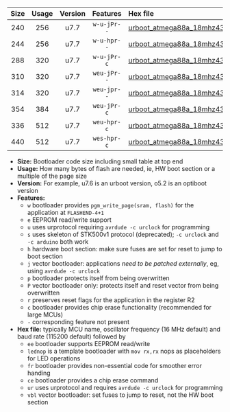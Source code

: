 |Size|Usage|Version|Features|Hex file|
|:-:|:-:|:-:|:-:|:--|
|240|256|u7.7|`w-u-jPr--`|[urboot_atmega88a_18mhz432_9600bps_lednop_ur_vbl.hex](https://raw.githubusercontent.com/stefanrueger/urboot.hex/main/mcus/atmega88a/fcpu_18mhz432/9600_bps/urboot_atmega88a_18mhz432_9600bps_lednop_ur_vbl.hex)|
|244|256|u7.7|`w-u-hpr--`|[urboot_atmega88a_18mhz432_9600bps_lednop_fr_ur.hex](https://raw.githubusercontent.com/stefanrueger/urboot.hex/main/mcus/atmega88a/fcpu_18mhz432/9600_bps/urboot_atmega88a_18mhz432_9600bps_lednop_fr_ur.hex)|
|288|320|u7.7|`w-u-jPr-c`|[urboot_atmega88a_18mhz432_9600bps_lednop_fr_ce_ur_vbl.hex](https://raw.githubusercontent.com/stefanrueger/urboot.hex/main/mcus/atmega88a/fcpu_18mhz432/9600_bps/urboot_atmega88a_18mhz432_9600bps_lednop_fr_ce_ur_vbl.hex)|
|310|320|u7.7|`weu-jPr--`|[urboot_atmega88a_18mhz432_9600bps_ee_lednop_ur_vbl.hex](https://raw.githubusercontent.com/stefanrueger/urboot.hex/main/mcus/atmega88a/fcpu_18mhz432/9600_bps/urboot_atmega88a_18mhz432_9600bps_ee_lednop_ur_vbl.hex)|
|314|320|u7.7|`weu-jpr--`|[urboot_atmega88a_18mhz432_9600bps_ee_lednop_fr_ur_vbl.hex](https://raw.githubusercontent.com/stefanrueger/urboot.hex/main/mcus/atmega88a/fcpu_18mhz432/9600_bps/urboot_atmega88a_18mhz432_9600bps_ee_lednop_fr_ur_vbl.hex)|
|354|384|u7.7|`weu-jPr-c`|[urboot_atmega88a_18mhz432_9600bps_ee_lednop_fr_ce_ur_vbl.hex](https://raw.githubusercontent.com/stefanrueger/urboot.hex/main/mcus/atmega88a/fcpu_18mhz432/9600_bps/urboot_atmega88a_18mhz432_9600bps_ee_lednop_fr_ce_ur_vbl.hex)|
|336|512|u7.7|`weu-hpr-c`|[urboot_atmega88a_18mhz432_9600bps_ee_lednop_fr_ce_ur.hex](https://raw.githubusercontent.com/stefanrueger/urboot.hex/main/mcus/atmega88a/fcpu_18mhz432/9600_bps/urboot_atmega88a_18mhz432_9600bps_ee_lednop_fr_ce_ur.hex)|
|440|512|u7.7|`wes-hpr-c`|[urboot_atmega88a_18mhz432_9600bps_ee_lednop_fr_ce.hex](https://raw.githubusercontent.com/stefanrueger/urboot.hex/main/mcus/atmega88a/fcpu_18mhz432/9600_bps/urboot_atmega88a_18mhz432_9600bps_ee_lednop_fr_ce.hex)|

- **Size:** Bootloader code size including small table at top end
- **Usage:** How many bytes of flash are needed, ie, HW boot section or a multiple of the page size
- **Version:** For example, u7.6 is an urboot version, o5.2 is an optiboot version
- **Features:**
  + `w` bootloader provides `pgm_write_page(sram, flash)` for the application at `FLASHEND-4+1`
  + `e` EEPROM read/write support
  + `u` uses urprotocol requiring `avrdude -c urclock` for programming
  + `s` uses skeleton of STK500v1 protocol (deprecated); `-c urclock` and `-c arduino` both work
  + `h` hardware boot section: make sure fuses are set for reset to jump to boot section
  + `j` vector bootloader: applications *need to be patched externally*, eg, using `avrdude -c urclock`
  + `p` bootloader protects itself from being overwritten
  + `P` vector bootloader only: protects itself and reset vector from being overwritten
  + `r` preserves reset flags for the application in the register R2
  + `c` bootloader provides chip erase functionality (recommended for large MCUs)
  + `-` corresponding feature not present
- **Hex file:** typically MCU name, oscillator frequency (16 MHz default) and baud rate (115200 default) followed by
  + `ee` bootloader supports EEPROM read/write
  + `lednop` is a template bootloader with `mov rx,rx` nops as placeholders for LED operations
  + `fr` bootloader provides non-essential code for smoother error handing
  + `ce` bootloader provides a chip erase command
  + `ur` uses urprotocol and requires `avrdude -c urclock` for programming
  + `vbl` vector bootloader: set fuses to jump to reset, not the HW boot section
